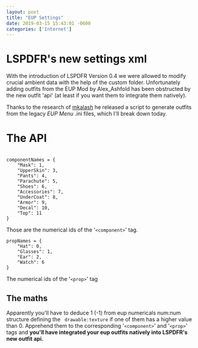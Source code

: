 ```yaml
--- 
layout: post
title: "EUP Settings" 
date: 2019-03-15 15:43:01 -0600 
categories: ['Internet']
--- 
```


# LSPDFR's new settings xml

With the introduction of LSPDFR Version 0.4 we were allowed to modify crucial ambient data with the help of the custom folder.
Unfortunately adding outfits from the EUP Mod by Alex_Ashfold has been obstructed by the new outfit 'api' (at least if you want them to integrate
them natively).


Thanks to the research of  [mkalash](https://www.lcpdfr.com/profile/354879-mkalash/) he released a script to generate outfits from
the legacy _EUP Menu_ .ini files, which I'll break down today.

# The API
```

componentNames = {
    "Mask": 1,
    "UpperSkin": 3,
    "Pants": 4,
    "Parachute": 5,
    "Shoes": 6,
    "Accessories": 7,
    "UnderCoat": 8,
    "Armor": 9,
    "Decal": 10,
    "Top": 11
}
```
Those are the numerical ids of the '```<component>```' tag.

```
propNames = {
    "Hat": 0,
    "Glasses": 1,
    "Ear": 2,
    "Watch": 6
}
```
The numerical ids of the '```<prop>```' tag

## The maths
Apparently you'll have to deduce 1 (-1) from eup numericals num:num structure defining the ``` drawable:texture``` if one of them 
has a higher value than 0. Apprehend them to the corresponding '```<component>```' and '```<prop>```' tags and __you'll have integrated
your eup outfits natively into LSPDFR's new outfit api.__










